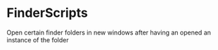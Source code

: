 # FinderScripts
Open certain finder folders in new windows after having an opened an instance of the folder
